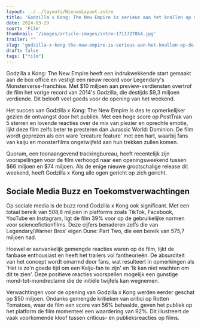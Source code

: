 ```yaml
---
layout: ../../layouts/NieuwsLayout.astro
title: 'Godzilla x Kong: The New Empire is serieus aan het knallen op de box office'
date: 2024-03-29
soort: 'Film'
thumbnail: '/images/article-images/intro-1711727864.jpg'
trailer: ""
slug: 'godzilla-x-kong-the-new-empire-is-serieus-aan-het-knallen-op-de-box-office'
draft: false
tags: ["film"]
---
```


Godzilla x Kong: The New Empire heeft een indrukwekkende start gemaakt aan de box office en vestigt een nieuw record voor Legendary's Monsterverse-franchise. Met $10 miljoen aan preview-verdiensten overtrof de film het vorige record van 2014's Godzilla, die destijds $9,3 miljoen verdiende. Dit belooft veel goeds voor de opening van het weekend.

Het succes van Godzilla x Kong: The New Empire is des te opmerkelijker gezien de ontvangst door het publiek. Met een hoge score op PostTrak van 5 sterren en lovende reacties over de mix van plezier en oprechte emotie, lijkt deze film zelfs beter te presteren dan Jurassic World: Dominion. De film wordt geprezen als een ware 'creature feature' met een hart, waarbij fans van kaiju en monsterfilms ongetwijfeld aan hun trekken zullen komen.

Quorum, een toonaangevend trackingbureau, heeft recentelijk zijn voorspellingen voor de film verhoogd naar een openingsweekend tussen $66 miljoen en $74 miljoen. Als de enige nieuwe grootschalige release dit weekend, heeft Godzilla x Kong alle ogen gericht op zich gericht.

## Sociale Media Buzz en Toekomstverwachtingen

Op sociale media is de buzz rond Godzilla x Kong ook significant. Met een totaal bereik van 508,8 miljoen in platforms zoals TikTok, Facebook, YouTube en Instagram, ligt de film 39% voor op de gebruikelijke normen voor sciencefictionfilms. Deze cijfers benaderen zelfs die van Legendary/Warner Bros' eigen Dune: Part Two, die een bereik van 575,7 miljoen had.

Hoewel er aanvankelijk gemengde reacties waren op de film, lijkt de fanbase enthousiast en heeft het trailers vol fantheorieën. De absurditeit van het concept wordt omarmd door fans, wat resulteert in opmerkingen als 'Het is zo'n goede tijd om een Kaiju-fan te zijn' en 'Ik kan niet wachten om dit te zien'. Deze positieve reacties voorspellen mogelijk een gunstige mond-tot-mondreclame die de initiële twijfels kan wegnemen.

Verwachtingen voor de opening van Godzilla x Kong werden eerder geschat op $50 miljoen. Ondanks gemengde kritieken van critici op Rotten Tomatoes, waar de film een score van 56% behaalde, geven het publiek op het platform de film momenteel een waardering van 92%. Dit illustreert de vaak voorkomende kloof tussen criticus- en publieksreacties op films.
